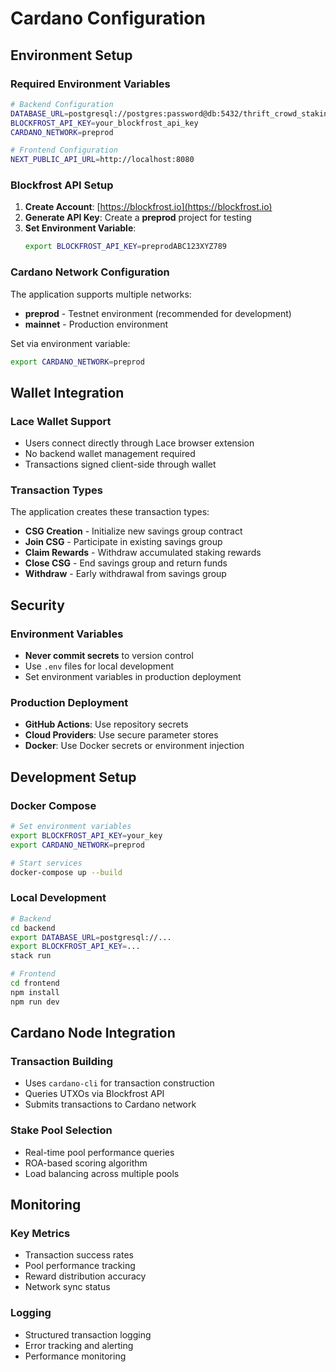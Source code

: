 # Cardano Configuration

## Environment Setup

### Required Environment Variables

```bash
# Backend Configuration
DATABASE_URL=postgresql://postgres:password@db:5432/thrift_crowd_staking
BLOCKFROST_API_KEY=your_blockfrost_api_key
CARDANO_NETWORK=preprod

# Frontend Configuration  
NEXT_PUBLIC_API_URL=http://localhost:8080
```

### Blockfrost API Setup

1. **Create Account**: [https://blockfrost.io](https://blockfrost.io)
2. **Generate API Key**: Create a **preprod** project for testing
3. **Set Environment Variable**:
   ```bash
   export BLOCKFROST_API_KEY=preprodABC123XYZ789
   ```

### Cardano Network Configuration

The application supports multiple networks:
- **preprod** - Testnet environment (recommended for development)
- **mainnet** - Production environment

Set via environment variable:
```bash
export CARDANO_NETWORK=preprod
```

## Wallet Integration

### Lace Wallet Support
- Users connect directly through Lace browser extension
- No backend wallet management required
- Transactions signed client-side through wallet

### Transaction Types

The application creates these transaction types:
- **CSG Creation** - Initialize new savings group contract
- **Join CSG** - Participate in existing savings group
- **Claim Rewards** - Withdraw accumulated staking rewards
- **Close CSG** - End savings group and return funds
- **Withdraw** - Early withdrawal from savings group

## Security

### Environment Variables
- **Never commit secrets** to version control
- Use `.env` files for local development
- Set environment variables in production deployment

### Production Deployment
- **GitHub Actions**: Use repository secrets
- **Cloud Providers**: Use secure parameter stores
- **Docker**: Use Docker secrets or environment injection

## Development Setup

### Docker Compose
```bash
# Set environment variables
export BLOCKFROST_API_KEY=your_key
export CARDANO_NETWORK=preprod

# Start services
docker-compose up --build
```

### Local Development
```bash
# Backend
cd backend
export DATABASE_URL=postgresql://...
export BLOCKFROST_API_KEY=...
stack run

# Frontend
cd frontend
npm install
npm run dev
```

## Cardano Node Integration

### Transaction Building
- Uses `cardano-cli` for transaction construction
- Queries UTXOs via Blockfrost API
- Submits transactions to Cardano network

### Stake Pool Selection
- Real-time pool performance queries
- ROA-based scoring algorithm
- Load balancing across multiple pools

## Monitoring

### Key Metrics
- Transaction success rates
- Pool performance tracking
- Reward distribution accuracy
- Network sync status

### Logging
- Structured transaction logging
- Error tracking and alerting
- Performance monitoring 